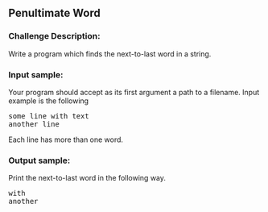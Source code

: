 <h2>Penultimate Word</h2>

<h3>Challenge Description:</h3>

<p>
    Write a program which finds the next-to-last word in a string.
</p>

<h3>Input sample:</h3>
<p>
    Your program should accept as its first argument a path to a filename. Input example is the following
</p>
<pre>some line with text
another line</pre>

<p>
    Each line has more than one word.
</p>

<h3>Output sample:</h3>

<p>
    Print the next-to-last word in the following way.
</p>

<pre>with
another</pre>